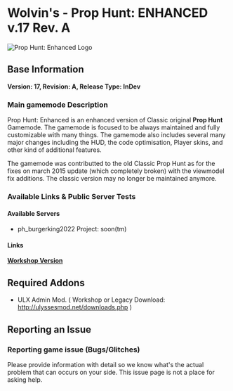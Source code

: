 # Wolvin's - Prop Hunt: ENHANCED v.17 Rev. A

![Prop Hunt: Enhanced Logo](https://i.ibb.co/7Yq3PhX/image.png "Prop Hunt: Enhanced v.17A")

## Base Information
**Version: 17, Revision: A, Release Type: InDev**

### Main gamemode Description
Prop Hunt: Enhanced is an enhanced version of Classic original **Prop Hunt** Gamemode. The gamemode is focused to be always maintained and fully customizable with many things.
The gamemode also includes several many major changes including the HUD, the code optimisation, Player skins, and other kind of additional features.

The gamemode was contributted to the old Classic Prop Hunt as for the fixes on march 2015 update (which completely broken) with the viewmodel fix additions. The classic version may no longer be maintained anymore.

### Available Links & Public Server Tests

#### Available Servers
- ph_burgerking2022 Project: soon(tm)

#### Links

[**Workshop Version**](https://steamcommunity.com/sharedfiles/filedetails/?id=2831915190)

## Required Addons
* ULX Admin Mod. ( Workshop or Legacy Download: http://ulyssesmod.net/downloads.php )

## Reporting an Issue

### Reporting game issue (Bugs/Glitches)
Please provide information with detail so we know what's the actual problem that can occurs on your side. This issue page is not a place for asking help.